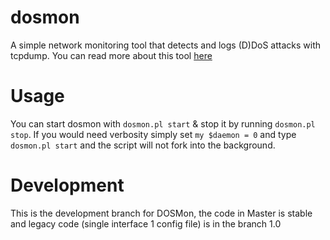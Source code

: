 # dosmon
A simple network monitoring tool that detects and logs (D)DoS attacks with tcpdump. You can read more about this tool [here](https://xnite.me/tech/infosec/2016/07/29/ddos-monitoring-and-logging)

# Usage
You can start dosmon with `dosmon.pl start` & stop it by running `dosmon.pl stop`.
If you would need verbosity simply set `my $daemon = 0` and type `dosmon.pl start` and the script will not fork into the background.

# Development
This is the development branch for DOSMon, the code in Master is stable and legacy code (single interface 1 config file) is in the branch 1.0
